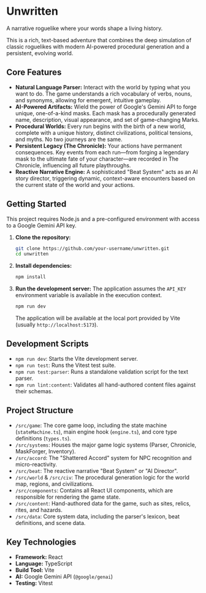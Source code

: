 # Unwritten

A narrative roguelike where your words shape a living history.

This is a rich, text-based adventure that combines the deep simulation of classic roguelikes with modern AI-powered procedural generation and a persistent, evolving world.

## Core Features

-   **Natural Language Parser:** Interact with the world by typing what you want to do. The game understands a rich vocabulary of verbs, nouns, and synonyms, allowing for emergent, intuitive gameplay.
-   **AI-Powered Artifacts:** Wield the power of Google's Gemini API to forge unique, one-of-a-kind masks. Each mask has a procedurally generated name, description, visual appearance, and set of game-changing Marks.
-   **Procedural Worlds:** Every run begins with the birth of a new world, complete with a unique history, distinct civilizations, political tensions, and myths. No two journeys are the same.
-   **Persistent Legacy (The Chronicle):** Your actions have permanent consequences. Key events from each run—from forging a legendary mask to the ultimate fate of your character—are recorded in The Chronicle, influencing all future playthroughs.
-   **Reactive Narrative Engine:** A sophisticated "Beat System" acts as an AI story director, triggering dynamic, context-aware encounters based on the current state of the world and your actions.

## Getting Started

This project requires Node.js and a pre-configured environment with access to a Google Gemini API key.

1.  **Clone the repository:**
    ```bash
    git clone https://github.com/your-username/unwritten.git
    cd unwritten
    ```

2.  **Install dependencies:**
    ```bash
    npm install
    ```

3.  **Run the development server:**
    The application assumes the `API_KEY` environment variable is available in the execution context.
    ```bash
    npm run dev
    ```
    The application will be available at the local port provided by Vite (usually `http://localhost:5173`).

## Development Scripts

-   `npm run dev`: Starts the Vite development server.
-   `npm run test`: Runs the Vitest test suite.
-   `npm run test:parser`: Runs a standalone validation script for the text parser.
-   `npm run lint:content`: Validates all hand-authored content files against their schemas.

## Project Structure

-   `/src/game`: The core game loop, including the state machine (`stateMachine.ts`), main engine hook (`engine.ts`), and core type definitions (`types.ts`).
-   `/src/systems`: Houses the major game logic systems (Parser, Chronicle, MaskForger, Inventory).
-   `/src/accord`: The "Shattered Accord" system for NPC recognition and micro-reactivity.
-   `/src/beat`: The reactive narrative "Beat System" or "AI Director".
-   `/src/world` & `/src/civ`: The procedural generation logic for the world map, regions, and civilizations.
-   `/src/components`: Contains all React UI components, which are responsible for rendering the game state.
-   `/src/content`: Hand-authored data for the game, such as sites, relics, rites, and hazards.
-   `/src/data`: Core system data, including the parser's lexicon, beat definitions, and scene data.

## Key Technologies

-   **Framework:** React
-   **Language:** TypeScript
-   **Build Tool:** Vite
-   **AI:** Google Gemini API (`@google/genai`)
-   **Testing:** Vitest
